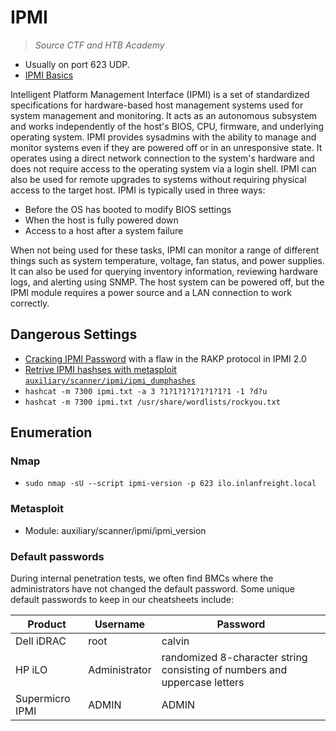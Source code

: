 # IPMI

> *Source CTF and HTB Academy*

- Usually on port 623 UDP.
- [IPMI Basics](https://www.thomas-krenn.com/en/wiki/IPMI_Basics)

Intelligent Platform Management Interface (IPMI) is a set of standardized specifications for hardware-based host management systems used for system management and monitoring. It acts as an autonomous subsystem and works independently of the host's BIOS, CPU, firmware, and underlying operating system. IPMI provides sysadmins with the ability to manage and monitor systems even if they are powered off or in an unresponsive state. It operates using a direct network connection to the system's hardware and does not require access to the operating system via a login shell. IPMI can also be used for remote upgrades to systems without requiring physical access to the target host. IPMI is typically used in three ways:

- Before the OS has booted to modify BIOS settings
- When the host is fully powered down
- Access to a host after a system failure

When not being used for these tasks, IPMI can monitor a range of different things such as system temperature, voltage, fan status, and power supplies. It can also be used for querying inventory information, reviewing hardware logs, and alerting using SNMP. The host system can be powered off, but the IPMI module requires a power source and a LAN connection to work correctly.

## Dangerous Settings

- [Cracking IPMI Password](http://fish2.com/ipmi/remote-pw-cracking.html) with a flaw in the RAKP protocol in IPMI 2.0
- [Retrive IPMI hashses with metasploit `auxiliary/scanner/ipmi/ipmi_dumphashes`](https://www.rapid7.com/db/modules/auxiliary/scanner/ipmi/ipmi_dumphashes/)
- `hashcat -m 7300 ipmi.txt -a 3 ?1?1?1?1?1?1?1?1 -1 ?d?u`
- `hashcat -m 7300 ipmi.txt /usr/share/wordlists/rockyou.txt`

## Enumeration

### Nmap

- `sudo nmap -sU --script ipmi-version -p 623 ilo.inlanfreight.local`

### Metasploit

- Module: auxiliary/scanner/ipmi/ipmi_version

### Default passwords

During internal penetration tests, we often find BMCs where the administrators have not changed the default password. Some unique default passwords to keep in our cheatsheets include:

|Product|Username|Password|
|-------|--------|--------|
|Dell iDRAC|root|calvin|
|HP iLO|Administrator|randomized 8-character string consisting of numbers and uppercase letters|
|Supermicro IPMI|ADMIN|ADMIN|
